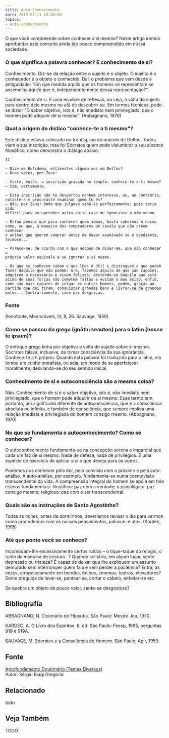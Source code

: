 ```yaml
---
title: Auto-Conhecimento
date: 2019-01-11 13:00:00
topics: 
- auto-conhecimento
---
```


O que você compreende sobre conhecer a si mesmo? Neste artigo iremos aprofundar
este conceito ainda tão pouco compreendido em nossa sociedade.

### O que significa a palavra conhecer? E conhecimento de si?
Conhecimento. Diz-se da relação entre o sujeito e o objeto. O sujeito
é o conhecedor e o objeto o conhecido. Daí, o problema que vem desde a
antiguidade: "Em que medida aquilo que os homens se representam se
assemelha àquilo que é, independentemente dessa representação?"

Conhecimento de si. É uma espécie de reflexão, ou seja, a volta do
sujeito para dentro dele mesmo no afã de descobrir-se. Em termos
técnicos, pode-se dizer: "O saber objetivo, isto é, não imediato nem
privilegiado, que o homem pode adquirir de si mesmo". (Abbagnano, 1970)

### Qual a origem do dístico "conhece-te a ti mesmo"?
Este dístico estava colocado no frontispício do oráculo de Delfos. Todos
viam a sua inscrição, mas foi Sócrates quem pode vislumbrar o seu
alcance filosófico, como demonstra o diálogo abaixo:

```
II

— Dize-me Eutidemo, estivestes alguma vez em Delfos?
— Duas vezes, por Zeus!

— Viste, então, a inscrição gravada no templo: conhece-te a ti mesmo?
— Sim, certamente.

— Esta inscrição não te despertou nenhum interesse, ou, ao contrário,
notaste-a e procuraste examinar quem tu és?
— Não, por Zeus! Dado que julgava sabê-lo perfeitamente: pois teria sido
difícil para eu aprender outra coisa caso me ignorasse a mim mesmo.

— Então pensas que para conhecer quem somos, basta sabermos o nosso
nome, ou que, à maneira dos compradores de cavalo que não crêem conhecer
o animal que querem comprar antes de haver examinado se é obediente,
teimoso...

— Parece-me, de acordo com o que acabas de dizer-me, que não conhecer o
próprio valor equivale a se ignorar a si mesmo.

— Os que se conhecem sabem o que lhes é útil e distinguem o que podem
fazer daquilo que não podem: ora, fazendo aquilo de que são capazes,
adquirem o necessário e vivem felizes; abstendo-se daquilo que está
acima de suas forças não cometem faltas e evitam o mau êxito; enfim,
como são mais capazes de julgar os outros homens, podem, graças ao
partido que daí tiram, conquistar grandes bens e livrar-se de grandes
males... Contrariamente, caem nas desgraças. 

```
### Fonte
Xenofonte, Memoráveis, IV, II, 26.
Sauvage, 1959)

### Como se passou do grego (gnôthi seauton) para o latim (nosce te ipsum)?
O enfoque grego tinha por objetivo a volta do sujeito sobre si mesmo.
Sócrates falava, inclusive, de tomar consciência da sua ignorância.
Conhece-te a ti próprio. Quando esta palavra foi traduzida para o latim,
ela tomou um cunho moralista, ou seja, um modo de se aperfeiçoar
moralmente, desviando-se do seu sentido inicial.

### Conhecimento de si e autoconsciência são a mesma coisa?
Não. Conhecimento de si é o saber objetivo, isto é, não imediato nem
privilegiado, que o homem pode adquirir de si mesmo. Esse termo tem,
portanto, um significado diferente de autoconsciência, que é a
consciência absoluta ou infinita, e também de consciência, que sempre
implica uma relação imediata e privilegiada do homem consigo mesmo.
(Abbagnano, 1970)

### No que se fundamenta o autoconhecimento? Como se conhecer?
O autoconhecimento fundamenta-se na concepção serena e imparcial que
cada um faz de si mesmo. Nada de defesa, nada de privilégios. É uma
espécie de exercício de aplicar a si o que deseja para os outros.

Podemos nos conhecer pela dor, pelo convívio com o próximo e pela
auto-análise. A auto-análise, por exemplo, fundamenta-se numa
cosmovisão transcendental da vida. A compreensão integral do homem se
apóia em três esteios fundamentais: filosófico: paz com a verdade; o
psicológico: paz consigo mesmo; religioso: paz com o ser
transcendental.

### Quais são as instruções de Santo Agostinho?
Todas as noites, antes de dormirmos, deveríamos revisar o dia para
vermos como procedemos com os nossos pensamentos, palavras e atos.
(Kardec, 1995)

### Até que ponto você se conhece?
Incomodam-lhe excessivamente certos ruídos – o tique-taque do relógio, o
ruído da máquina de costura...?
Quando solitário, em algum lugar, sente depressão ou tristeza?
É capaz de deixar que lhe expliquem um assunto demorado sem interromper
quem fala e sem perder a paciência?
Entra, às vezes, atropeladamente em bondes, ônibus, cinemas, teatros,
elevadores?
Sente preguiça de lavar-se, pentear-se, cortar o cabelo, enfeitar-se
etc.

Se quebra um objeto de pouco valor, sente-se desgostoso?






## Bibliografia

ABBAGNANO, N. Dicionário de Filosofia. São Paulo: Mestre Jou, 1970.

KARDEC, A. O Livro dos Espíritos. 8. ed. São Paulo: Feesp, 1995,
perguntas 919 e 919A.

SAUVAGE, M. Sócrates e a Consciência do Homem. São Paulo, Agir, 1959.

## Fonte
[Aprofundamento Doutrinário (Temas Diversos)](https://sites.google.com/view/aprofundamentodoutrinario/conhecimento-de-si-mesmo)  
Autor: Sérgio Biagi Gregório



## Relacionado
todo

## Veja Também
TODO


